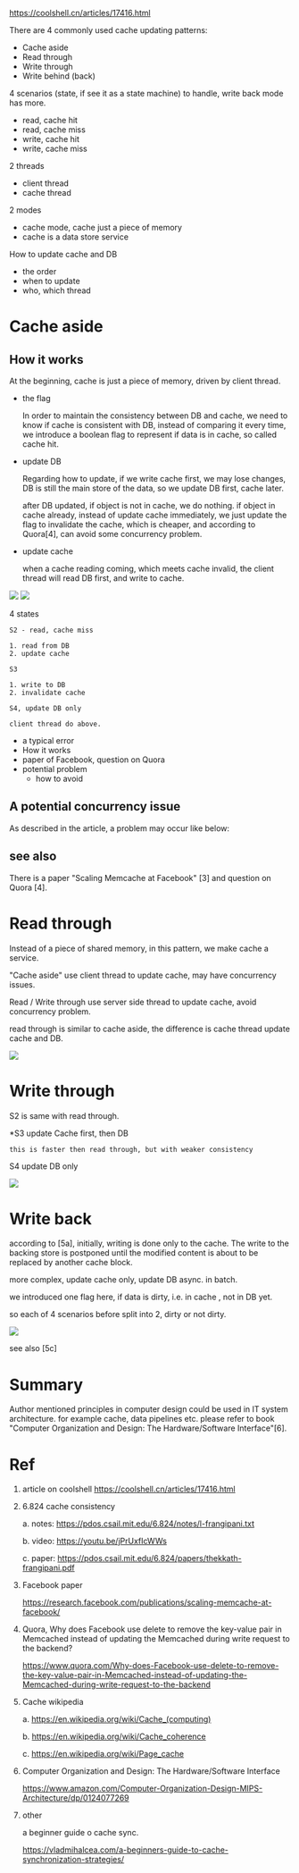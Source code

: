 https://coolshell.cn/articles/17416.html

There are 4 commonly used cache updating patterns:

* Cache aside 
* Read through 
* Write through 
* Write behind (back)

4 scenarios (state, if see it as a state machine) to handle, write back mode has more.

* read, cache hit
* read, cache miss
* write, cache hit
* write, cache miss

2 threads

* client thread
* cache thread

2 modes

* cache mode, cache just a piece of memory
* cache is a data store service

How to update cache and DB

* the order
* when to update
* who, which thread

# Cache aside

## How it works

At the beginning, cache is just a piece of memory, driven by client thread.

* the flag

    In order to maintain the consistency between DB and cache, we need to know if cache is consistent with DB, instead of comparing it every time, we introduce a boolean flag to represent if data is in cache, so called cache hit.

* update DB

    Regarding how to update, if we write cache first, we may lose changes, DB is still the main store of the data, so we update DB first, cache later.

    after DB updated, if object is not in cache, we do nothing. if object in cache already, instead of update cache immediately, we just update the flag to invalidate the cache, which is cheaper, and according to Quora[4], can avoid some concurrency problem.

* update cache

    when a cache reading coming, which meets cache invalid, the client thread will read DB first, and write to cache.


![](img/cache_aside.png)
![](img/cache_aside2.png)

4 states

    S2 - read, cache miss

    1. read from DB
    2. update cache

    S3

    1. write to DB
    2. invalidate cache

    S4, update DB only

    client thread do above.

* a typical error
* How it works
* paper of Facebook, question on Quora
* potential problem
    - how to avoid

## A potential concurrency issue

As described in the article, a problem may occur like below:

## see also

There is a paper "Scaling Memcache at Facebook" [3] and question on Quora [4].


# Read through

Instead of a piece of shared memory, in this pattern, we make cache a service.

"Cache aside" use client thread to update cache, may have concurrency issues.

Read / Write through use server side thread to update cache, avoid concurrency problem.

read through is similar to cache aside, the difference is cache thread update cache and DB.

![](img/read-through.png)

# Write through

S2 is same with read through.

*S3 update Cache first, then DB

    this is faster then read through, but with weaker consistency

S4 update DB only

![](img/write_through.png)

# Write back

according to [5a], initially, writing is done only to the cache. The write to the backing store is postponed until the modified content is about to be replaced by another cache block.

more complex, update cache only, update DB async. in batch.

we introduced one flag here, if data is dirty, i.e. in cache , not in DB yet.

so each of 4 scenarios before split into 2, dirty or not dirty.

![](img/write_back.png)


see also [5c]

# Summary

Author mentioned principles in computer design could be used in IT system architecture.
for example cache, data pipelines etc. please refer to book "Computer Organization and Design: The Hardware/Software Interface"[6].

# Ref

1. article on coolshell https://coolshell.cn/articles/17416.html

2. 6.824 cache consistency

    a. notes: https://pdos.csail.mit.edu/6.824/notes/l-frangipani.txt

    b. video: https://youtu.be/jPrUxfIcWWs

    c. paper: https://pdos.csail.mit.edu/6.824/papers/thekkath-frangipani.pdf
    
3. Facebook paper

    https://research.facebook.com/publications/scaling-memcache-at-facebook/

4. Quora, Why does Facebook use delete to remove the key-value pair in Memcached instead of updating the Memcached during write request to the backend?

    https://www.quora.com/Why-does-Facebook-use-delete-to-remove-the-key-value-pair-in-Memcached-instead-of-updating-the-Memcached-during-write-request-to-the-backend

5. Cache wikipedia

    a. https://en.wikipedia.org/wiki/Cache_(computing)

    b. https://en.wikipedia.org/wiki/Cache_coherence

    c. https://en.wikipedia.org/wiki/Page_cache

6. Computer Organization and Design: The Hardware/Software Interface

    https://www.amazon.com/Computer-Organization-Design-MIPS-Architecture/dp/0124077269

    
7. other

    a beginner guide o cache sync.

    https://vladmihalcea.com/a-beginners-guide-to-cache-synchronization-strategies/